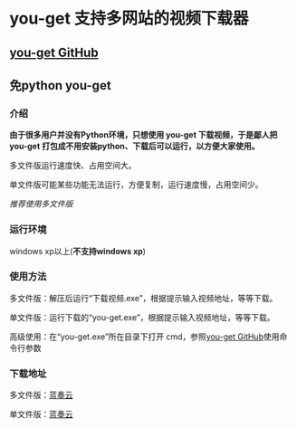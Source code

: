 # you-get 支持多网站的视频下载器

## [you-get GitHub](https://github.com/soimort/you-get)

## 免python you-get

### 介绍

**由于很多用户并没有Python环境，只想使用 you-get 下载视频，于是鄙人把 you-get 打包成不用安装python、下载后可以运行，以方便大家使用。**

多文件版运行速度快、占用空间大。

单文件版可能某些功能无法运行，方便复制，运行速度慢，占用空间少。

*推荐使用多文件版*

### 运行环境

windows xp以上(**不支持windows xp**)

### 使用方法

多文件版：解压后运行“下载视频.exe”，根据提示输入视频地址，等等下载。

单文件版：运行下载的“you-get.exe”，根据提示输入视频地址，等等下载。

高级使用：在“you-get.exe”所在目录下打开 cmd，参照[you-get GitHub](https://github.com/soimort/you-get)使用命令行参数

### 下载地址

多文件版：<a href="https://www.lanzoui.com/ig9zTsvxbfi" target="_blank">蓝奏云</a>

单文件版：<a href="https://www.lanzoui.com/ijLrTsvxb9c" target="_blank">蓝奏云</a>

